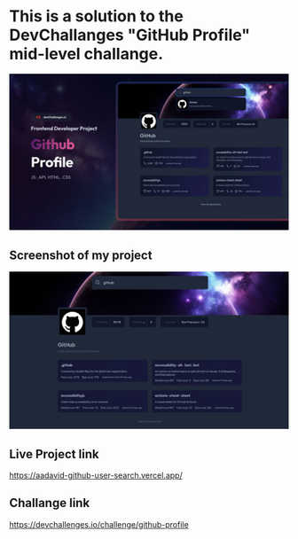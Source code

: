 # This is a solution to the DevChallanges "GitHub Profile" mid-level challange.

![DevChallanges thumbnail](DevChallangesThumbnail.png)

## Screenshot of my project
![Screenshot](Screenshot.png)

## Live Project link
https://aadavid-github-user-search.vercel.app/

## Challange link
https://devchallenges.io/challenge/github-profile